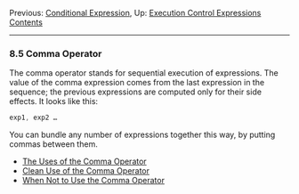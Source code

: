 Previous: [Conditional Expression](Conditional-Expression.md), Up:
[Execution Control Expressions](Execution-Control-Expressions.md)  
[Contents](index.md#SEC_Contents "Table of contents")  

------------------------------------------------------------------------


### 8.5 Comma Operator 


The comma operator stands for sequential execution of expressions. The
value of the comma expression comes from the last expression in the
sequence; the previous expressions are computed only for their side
effects. It looks like this:

``` C
exp1, exp2 …
```

You can bundle any number of expressions together this way, by putting
commas between them.

-   [The Uses of the Comma Operator](Uses-of-Comma.md)
-   [Clean Use of the Comma Operator](Clean-Comma.md)
-   [When Not to Use the Comma Operator](Avoid-Comma.md)
